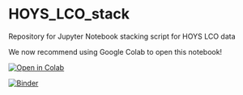 # HOYS_LCO_stack
Repository for Jupyter Notebook stacking script for HOYS LCO data

We now recommend using Google Colab to open this notebook!

[![Open in Colab](https://colab.research.google.com/assets/colab-badge.svg)](https://colab.research.google.com/github/justyncw/HOYS_LCO_stack/blob/main/stacking_nb.ipynb)



[![Binder](https://mybinder.org/badge_logo.svg)](https://mybinder.org/v2/gh/justyncw/HOYS_LCO_stack/HEAD)

